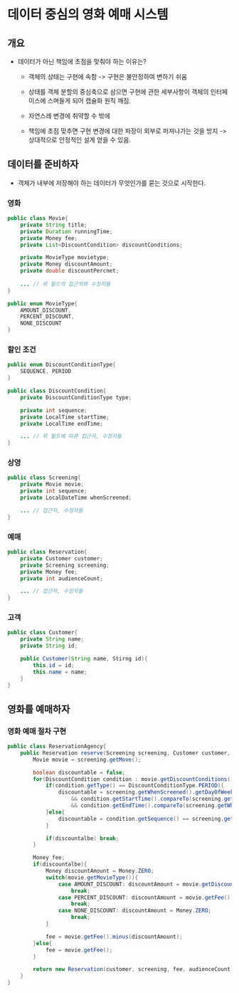 # 데이터 중심의 영화 예매 시스템

## 개요

- 데이터가 아닌 책임에 초점을 맞춰야 하는 이유는?

    - 객체의 상태는 구현에 속함 -> 구현은 불안정하여 변하기 쉬움

    - 상태를 객체 분할의 중심축으로 삼으면 구현에 관한 세부사항이 객체의 인터페이스에 스며들게 되어 캡슐화 원칙 깨짐.

    - 자연스레 변경에 취약할 수 밖에

    - 책임에 초점 맞추면 구현 변경에 대한 파장이 외부로 퍼져나가는 것을 방지 -> 상대적으로 안정적인 설계 얻을 수 있음.

## 데이터를 준비하자

- 객체가 내부에 저장해야 하는 데이터가 무엇인가를 묻는 것으로 시작한다.

### 영화
```java
public class Movie{
    private String title;
    private Duration runningTime;
    private Money fee;
    private List<DiscountCondition> discountConditions;

    private MovieType movietype;
    private Money discountAmount;
    private double discountPercnet; 
    
    ... // 위 필드의 접근자와 수정자들
}

public enum MovieType{
    AMOUNT_DISCOUNT,
    PERCENT_DISCOUNT,
    NONE_DISCOUNT
}
```

### 할인 조건
```java
public enum DiscountConditionType{
    SEQUENCE, PERIOD
}

public class DiscountCondition{
    private DiscountConditionType type;

    private int sequence;
    private LocalTime startTime;
    private LocalTime endTime;

    ... // 위 필드에 따른 접근자, 수정자들
}
```

### 상영
```java
public class Screening{
    private Movie movie;
    private int sequence;
    private LocalDateTime whenScreened;

    ... // 접근자, 수정자들
}
```

### 예매
```java
public class Reservation{
    private Customer customer;
    private Screening screening;
    private Money fee;
    private int audienceCount;

    ... // 접근자, 수정자들
}
```

### 고객
```java
public class Customer{
    private String name;
    private String id;

    public Customer(String name, Stirng id){
        this.id = id;
        this.name = name;
    }
}
```

## 영화를 예매하자

### 영화 예매 절차 구현

```java
public class ReservationAgency{
    public Reservation reserve(Screening screening, Customer customer, int audienceCount){
        Movie movie = screening.getMove();

        boolean discountable = false;
        for(DiscountCondition condition : movie.getDiscountConditions()){
            if(condition.getType() == DiscountConditionType.PERIOD){
                discountable = screening.getWhenScreened().getDayOfWeek().equals(condition.getDayOfWeek()) 
                    && condition.getStartTime().compareTo(screening.getWhenScreened().toLocalTime()) <= 0
                    && condition.getEndTime().compareTo(screening.getWhenScreened().toLocalTime()) >= 0;
            }else{
                discountable = condition.getSequence() == screening.getSequence();
            }

            if(discountalbe) break;
        }

        Money fee;
        if(discountalbe){
            Money discountAmount = Money.ZERO;
            switch(movie.getMovieType()){
                case AMOUNT_DISCOUNT: discountAmount = movie.getDiscountAmount();
                    break;
                case PERCENT_DISCOUNT: discountAmount = movie.getFee().times(movie.getDiscountPercent());
                    break;
                case NONE_DISCOUNT: discountAmount = Money.ZERO;
                    break;
            }

            fee = movie.getFee().minus(discountAmount);
        }else{
            fee = movie.getFee();
        }

        return new Reservation(customer, screening, fee, audienceCount);
    }
}
```